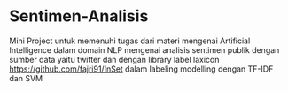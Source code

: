 # Sentimen-Analisis
Mini Project untuk memenuhi tugas dari materi mengenai Artificial Intelligence dalam domain NLP mengenai analisis sentimen publik dengan sumber data yaitu twitter dan dengan library label laxicon https://github.com/fajri91/InSet dalam labeling modelling dengan TF-IDF dan SVM 
